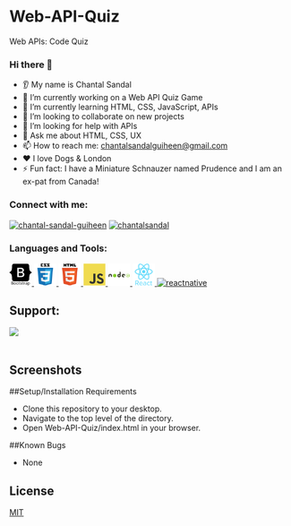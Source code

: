 # Web-API-Quiz
Web APIs: Code Quiz

### Hi there 👋
* 👂 My name is Chantal Sandal
* 🔭 I’m currently working on a Web API Quiz Game 
* 🌱 I’m currently learning HTML, CSS, JavaScript, APIs
* 🤝 I’m looking to collaborate on new projects
* 🤔 I’m looking for help with APIs
* 💬 Ask me about HTML, CSS, UX
* 📫 How to reach me: chantalsandalguiheen@gmail.com
* ❤️ I love Dogs & London
* ⚡ Fun fact: I have a Miniature Schnauzer named Prudence and I am an ex-pat from Canada!

<h3 align="left">Connect with me:</h3>
<p align="left">
<a href="https://linkedin.com/in/chantal-sandal-guiheen" target="blank"><img align="center" src="https://raw.githubusercontent.com/rahuldkjain/github-profile-readme-generator/master/src/images/icons/Social/linked-in-alt.svg" alt="chantal-sandal-guiheen" height="30" width="40" /></a>
<a href="https://instagram.com/chantalsandal" target="blank"><img align="center" src="https://raw.githubusercontent.com/rahuldkjain/github-profile-readme-generator/master/src/images/icons/Social/instagram.svg" alt="chantalsandal" height="30" width="40" /></a>
</p>

<h3 align="left">Languages and Tools:</h3>
<p align="left"> <a href="https://getbootstrap.com" target="_blank" rel="noreferrer"> <img src="https://raw.githubusercontent.com/devicons/devicon/master/icons/bootstrap/bootstrap-plain-wordmark.svg" alt="bootstrap" width="40" height="40"/> </a> <a href="https://www.w3schools.com/css/" target="_blank" rel="noreferrer"> <img src="https://raw.githubusercontent.com/devicons/devicon/master/icons/css3/css3-original-wordmark.svg" alt="css3" width="40" height="40"/> </a> <a href="https://www.w3.org/html/" target="_blank" rel="noreferrer"> <img src="https://raw.githubusercontent.com/devicons/devicon/master/icons/html5/html5-original-wordmark.svg" alt="html5" width="40" height="40"/> </a> <a href="https://developer.mozilla.org/en-US/docs/Web/JavaScript" target="_blank" rel="noreferrer"> <img src="https://raw.githubusercontent.com/devicons/devicon/master/icons/javascript/javascript-original.svg" alt="javascript" width="40" height="40"/> </a> <a href="https://nodejs.org" target="_blank" rel="noreferrer"> <img src="https://raw.githubusercontent.com/devicons/devicon/master/icons/nodejs/nodejs-original-wordmark.svg" alt="nodejs" width="40" height="40"/> </a> <a href="https://reactjs.org/" target="_blank" rel="noreferrer"> <img src="https://raw.githubusercontent.com/devicons/devicon/master/icons/react/react-original-wordmark.svg" alt="react" width="40" height="40"/> </a> <a href="https://reactnative.dev/" target="_blank" rel="noreferrer"> <img src="https://reactnative.dev/img/header_logo.svg" alt="reactnative" width="40" height="40"/> </a> </p>

<h2 align="left">Support:</h2>
<p><a href="https://www.buymeacoffee.com/chantalsandal"> <img align="left" src="https://cdn.buymeacoffee.com/buttons/v2/default-yellow.png" height=“40” width="150” alt="chantalsandal" /></a></p><br><br>

## Screenshots

##Setup/Installation Requirements
* Clone this repository to your desktop.
* Navigate to the top level of the directory.
* Open Web-API-Quiz/index.html in your browser.

##Known Bugs
* None

## License
[MIT](https://choosealicense.com/licenses/mit/)